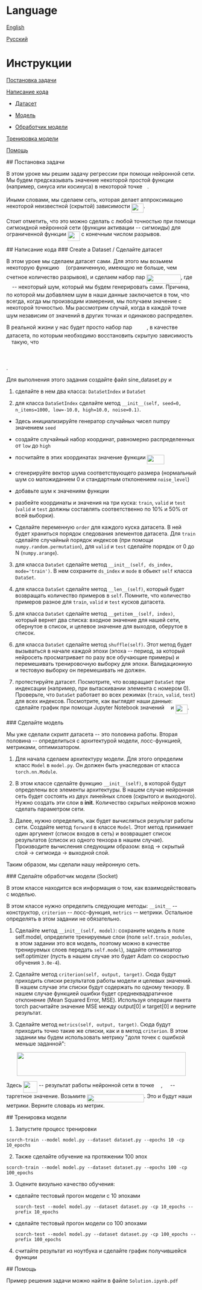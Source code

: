 # Language

[English](#english)

[Русский](#russian)

<a name="english"/>

<a name="russian"/>

# Инструкции

[Постановка задачи](#rus_statement)

[Написание кода](#rus_solution)

  * [Датасет](#rus_dataset)
  
  * [Модель](#rus_model)
  
  * [Обработчик модели](#rus_socket)

[Тренировка модели](#rus_training)

[Помощь](#rus_help)

<a name="rus_statement"/>
## Постановка задачи

В этом уроке мы решим задачу регрессии при помощи нейронной сети. Мы будем
предсказывать значение некоторой простой функции (например, синуса или косинуса)
в некоторой точке <img src="/lesson1/tex/332cc365a4987aacce0ead01b8bdcc0b.svg?invert_in_darkmode&sanitize=true" align=middle width=9.39498779999999pt height=14.15524440000002pt/>.

Иными словами, мы сделаем сеть, которая делает аппроксимацию некоторой
неизвестной (скрытой) зависимости <img src="/lesson1/tex/7997339883ac20f551e7f35efff0a2b9.svg?invert_in_darkmode&sanitize=true" align=middle width=31.99783454999999pt height=24.65753399999998pt/>.

Стоит отметить, что это можно сделать с любой точностью при помощи сигмоидной
нейронной сети (функции активации -- сигмоиды) для ограниченной функции <img src="/lesson1/tex/7997339883ac20f551e7f35efff0a2b9.svg?invert_in_darkmode&sanitize=true" align=middle width=31.99783454999999pt height=24.65753399999998pt/> с конечным числом разрывов.

<a name="rus_solution"/>
## Написание кода

<a name="rus_dataset"/>
### Create a Dataset / Сделайте датасет

В этом уроке мы сделаем датасет сами. Для этого мы возьмем некоторую функцию <img src="/lesson1/tex/190083ef7a1625fbc75f243cffb9c96d.svg?invert_in_darkmode&sanitize=true" align=middle width=9.81741584999999pt height=22.831056599999986pt/>
(ограниченную, имеющую не больше, чем счетное количество разрывов), и сделаем
набор пар <img src="/lesson1/tex/20886c95cad07a2e07cc69a3cae30aee.svg?invert_in_darkmode&sanitize=true" align=middle width=91.05878099999998pt height=24.65753399999998pt/>, где <img src="/lesson1/tex/1cd32b0756da515bc59142b9318ff797.svg?invert_in_darkmode&sanitize=true" align=middle width=11.323291649999991pt height=14.15524440000002pt/> -- некоторый шум, который
мы будем генерировать сами. Причина, по которой мы добавляем шум в наши данные
заключается в том, что всегда, когда мы производим измерения, мы получаем
значение с некоторой точностью. Мы рассмотрим случай, когда в каждой точке <img src="/lesson1/tex/9fc20fb1d3825674c6a279cb0d5ca636.svg?invert_in_darkmode&sanitize=true" align=middle width=14.045887349999989pt height=14.15524440000002pt/> шум независим от значений в других точках и одинаково распределен.

В реальной жизни у нас будет просто набор пар <img src="/lesson1/tex/9cb3b82be5418fbb7dad8a5c4ae38d9b.svg?invert_in_darkmode&sanitize=true" align=middle width=34.88399804999999pt height=14.15524440000002pt/>, в качестве датасета,
по которым необходимо восстановить скрытую зависимость <img src="/lesson1/tex/190083ef7a1625fbc75f243cffb9c96d.svg?invert_in_darkmode&sanitize=true" align=middle width=9.81741584999999pt height=22.831056599999986pt/> такую, что
<p align="center"><img src="/lesson1/tex/2398b6b54c85aadd6104d17fb77bebbf.svg?invert_in_darkmode&sanitize=true" align=middle width=104.3349714pt height=16.438356pt/></p>.

Для выполнения этого задания создайте файл sine_dataset.py и
1) сделайте в нем два класса: ```DataSetIndex``` и ```DataSet```

2) для класса ```DataSetIndex``` сделайте
метод
```__init__(self, seed=0, n_items=1000, low=-10.0, high=10.0, noise=0.1)```.

* Здесь инициализируйте генератор случайных чисел numpy значением ```seed```

* создайте случайный набор координат, равномерно распределенных от ```low``` до
```high```

* посчитайте в этих координатах значение функции <img src="/lesson1/tex/fb9dd87ee5c46cc6f1bac5ad989387d4.svg?invert_in_darkmode&sanitize=true" align=middle width=45.416004149999985pt height=24.65753399999998pt/>

* сгенерируйте
вектор шума соответствующего размера (нормальный шум со матожиданием 0 и
стандартным отклонением ```noise_level```)

* добавьте шум к значениям функции

* разбейте координаты и значения на три куска: ```train```, ```valid``` и ```test``` (```valid``` и ```test```
должны составлять соответственно по 10% и 50% от всей выборки).

* Сделайте переменную ```order``` для каждого куска датасета. В ней будет храниться порядок следования элементов датасета. Для ```train``` сделайте
случайный порядок индексов (при помощи ```numpy.random.permutation```), для ```valid``` и ```test``` сделайте порядок от 0 до N (```numpy.arange```).

3) для класса ```DataSet``` сделайте метод
```__init__(self, ds_index, mode='train')```. В нем сохраните ```ds_index``` и ```mode```
в обьект ```self``` класса ```DataSet```.

4) для класса ```DataSet``` сделайте метод ```__len__(self)```, который будет
возвращать количество примеров в ```self```. Помните, что количество примеров
разное для ```train```, ```valid``` и ```test``` кусков датасета.

5) для класса ```DataSet``` сделайте метод ```__getitem__(self, index)```,
который вернет два списка: входное значение для нашей сети, обернутое в список, и целевое значение для выходов, оберутое в список.

6) для класса ```DataSet``` сделайте метод
```shuffle(self)```. Этот метод будет вызываться в начале каждой эпохи (эпоха -- период, за который нейросеть просматривает по разу все обучающие примеры) и
перемешивать тренировочную выборку для эпохи. Валидационную и тестовую выборку он перемешивать не должен.

7) протестируйте датасет. Посмотрите, что возвращает ```DataSet``` при индексации
(например, при вытаскивании элемента с номером 0). Проверьте, что ```DataSet```
работает во всех режимах (```train```, ```valid```, ```test```) для всех
индексов. Посмотрите, как выглядят наши данные: сделайте график при помощи
Jupyter Notebook значений <img src="/lesson1/tex/332cc365a4987aacce0ead01b8bdcc0b.svg?invert_in_darkmode&sanitize=true" align=middle width=9.39498779999999pt height=14.15524440000002pt/> и <img src="/lesson1/tex/7997339883ac20f551e7f35efff0a2b9.svg?invert_in_darkmode&sanitize=true" align=middle width=31.99783454999999pt height=24.65753399999998pt/>.

<a name="rus_model"/>
### Сделайте модель

Мы уже сделали скрипт датасета -- это половина работы. Вторая половина --
определиться с архитектурой модели, лосс-функцией, метриками, оптимизатором.

1) Для начала сделаем архитектуру модели. Для этого определим класс ```Model``` в
```model.py```. Он должен быть унаследован от класса ```torch.nn.Module```.

2) В этом классе сделайте функцию ```__init__(self)```, в которой будут определены все
элементы архитектуры. В нашем случае нейронная сеть будет состоять из двух
линейных слоев (скрытого и выходного). Нужно создать эти слои в __init__.
Количество скрытых нейронов можно сделать параметром сети.

3) Далее, нужно определить, как будет вычисляться результат работы сети.
Создайте метод ```forward``` в классе ```Model```. Этот метод принимает один аргумент
(список входов в сеть) и возвращает список результатов (список из одного тензора в нашем случае).
Производите вычисления следующим образом:
вход -> скрытый слой -> сигмоида -> выходной слой.

Таким образом, мы сделали нашу нейронную сеть.

<a name="rus_socket"/>
### Сделайте обработчик модели (Socket)

В этом классе находится вся информация о том, как взаимодействовать с моделью.

В этом классе нужно определить следующие методы: ```__init__``` -- конструктор,
```criterion``` -- лосс-функция, ```metrics``` -- метрики. Остальное определять
в этом задании не обязательно.

1) Сделайте метод ```__init__(self, model)```: сохраните модель в поле self.model,
определите тренируемые слои (поле ```self.train_modules```, в этом задании это вся
модель, поэтому можно в качестве тренируемых слоев передать ```self.model```),
задайте оптимизатор self.optimizer (пусть в нашем случае это будет Adam со
скоростью обучения ```3.0e-4```).

2) Сделайте метод ```criterion(self, output, target)```. Сюда будут приходить
списки результатов работы модели и целевых значений. В нашем случае эти списки
будут содержать по одному тензору. В нашем случае функцией ошибки будет
среднеквадратичное отклонение (Mean Squared Error, MSE). Используя операции
пакета torch расчитайте значение MSE между output[0] и target[0] и верните
результат.

3) Сделайте метод ```metrics(self, output, target)```. Сюда будут приходить точно
такие же списки, как и в метод ```criterion```. В этом задании мы будем
использовать метрику "доля точек с ошибкой меньше заданной":

<p align="center"><img src="/lesson1/tex/864fb8323dbdcc47539e9f077d976e2c.svg?invert_in_darkmode&sanitize=true" align=middle width=448.80627825pt height=62.6919018pt/></p>

Здесь <img src="/lesson1/tex/8e6f8772884838ad7db8233311f53511.svg?invert_in_darkmode&sanitize=true" align=middle width=37.47063044999999pt height=31.50689519999998pt/> -- результат работы нейронной сети в точке <img src="/lesson1/tex/9fc20fb1d3825674c6a279cb0d5ca636.svg?invert_in_darkmode&sanitize=true" align=middle width=14.045887349999989pt height=14.15524440000002pt/>, <img src="/lesson1/tex/2b442e3e088d1b744730822d18e7aa21.svg?invert_in_darkmode&sanitize=true" align=middle width=12.710331149999991pt height=14.15524440000002pt/> --
таргетное значение. Возьмите <img src="/lesson1/tex/ccc8c36bd75b0a3fd820174d730dea02.svg?invert_in_darkmode&sanitize=true" align=middle width=150.96466109999997pt height=21.18721440000001pt/>. Это и будут
наши метрики. Верните словарь из метрик.

<a name="rus_training"/>
## Тренировка модели

1) Запустите процесс тренировки
```
scorch-train --model model.py --dataset dataset.py --epochs 10 -cp 10_epochs
```

2) Также сделайте обучение на протяжении 100 эпох
```
scorch-train --model model.py --dataset dataset.py --epochs 100 -cp 100_epochs
```

3) Оцените визульно качество обучения:

* сделайте тестовый прогон модели с 10 эпохами
  ```
  scorch-test --model model.py --dataset dataset.py -cp 10_epochs --prefix 10_epochs
  ```

* cделайте тестовый прогон модели со 100 эпохами
  ```
  scorch-test --model model.py --dataset dataset.py -cp 100_epochs --prefix 100_epochs
  ```

4) считайте результат из ноутбука и сделайте график получившейся функции

<a name="rus_help"/>
## Помощь

Пример решения задачи можно найти в файле ```Solution.ipynb.pdf```

